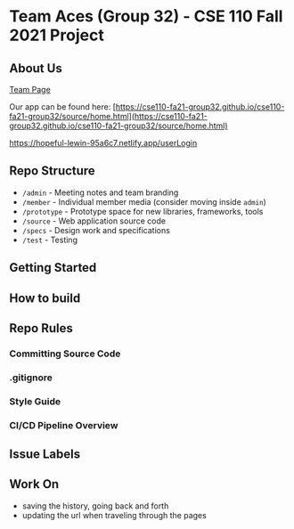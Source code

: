 # Team Aces (Group 32) - CSE 110 Fall 2021 Project

## About Us
[Team Page](admin/team.md)

Our app can be found here: [https://cse110-fa21-group32.github.io/cse110-fa21-group32/source/home.html](https://cse110-fa21-group32.github.io/cse110-fa21-group32/source/home.html)

https://hopeful-lewin-95a6c7.netlify.app/userLogin

## Repo Structure
- `/admin` - Meeting notes and team branding
- `/member` - Individual member media (consider moving inside `admin`)
- `/prototype` - Prototype space for new libraries, frameworks, tools
- `/source` - Web application source code
- `/specs` - Design work and specifications
- `/test` - Testing 

## Getting Started

## How to build

## Repo Rules

### Committing Source Code

### .gitignore

### Style Guide

### CI/CD Pipeline Overview

## Issue Labels

## Work On
- saving the history, going back and forth
- updating the url when traveling through the pages
